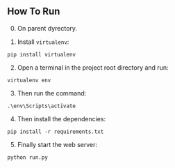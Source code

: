 ## How To Run
0. On parent dyrectory.

1. Install `virtualenv`:
```
pip install virtualenv
```

2. Open a terminal in the project root directory and run:
```
virtualenv env
```

3. Then run the command:
```
.\env\Scripts\activate
```

4. Then install the dependencies:
```
pip install -r requirements.txt
```

5. Finally start the web server:
```
python run.py
```